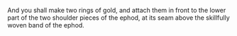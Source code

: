 And you shall make two rings of gold, and attach them in front to the lower part of the two shoulder pieces of the ephod, at its seam above the skillfully woven band of the ephod.

